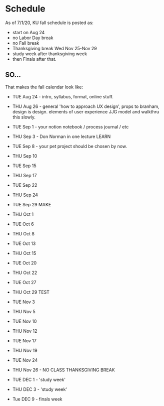# Schedule

As of 7/1/20, KU fall schedule is posted as:

- start on Aug 24
- no Labor Day break
- no Fall break
- Thanksgiving break Wed Nov 25-Nov 29
- study week after thanksgiving week
- then Finals after that.

## SO...
That makes the fall calendar look like:

- TUE Aug 24 - intro, syllabus, format, online stuff.
- THU Aug 26 - general 'how to approach UX design', props to branham, design is design. elements of user experience JJG model and walkthru this slowly.


- TUE Sep 1 - your notion notebook / process journal / etc
- THU Sep 3 - Don Norman in one lecture
LEARN
- TUE Sep 8 - your pet project should be chosen by now.
- THU Sep 10
- TUE Sep 15
- THU Sep 17
- TUE Sep 22
- THU Sep 24
- TUE Sep 29
MAKE
- THU Oct 1
- TUE Oct 6
- THU Oct 8
- TUE Oct 13
- THU Oct 15
- TUE Oct 20
- THU Oct 22
- TUE Oct 27
- THU Oct 29
TEST
- TUE Nov 3
- THU Nov 5
- TUE Nov 10
- THU Nov 12
- TUE Nov 17
- THU Nov 19
- TUE Nov 24
- THU Nov 26 - NO CLASS THANKSGIVING BREAK
- TUE DEC 1 - 'study week'
- THU DEC 3 - 'study week'
- Tue DEC 9 - finals week
